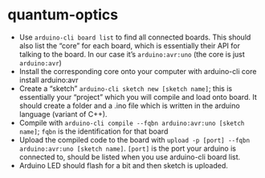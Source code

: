 # quantum-optics
- Use `arduino-cli board list` to find all connected boards. This should also list the “core” for each board, which is essentially their API 
  for talking to the board. In our case it’s `arduino:avr:uno` (the core is just `arduino:avr`)
- Install the corresponding core onto your computer with arduino-cli core install arduino:avr
- Create a “sketch” `arduino-cli sketch new [sketch name]`; this is essentially your “project” which you will compile and load onto board. 
  It should create a folder and a .ino file which is written in the arduino language (variant of C++). 
- Compile with `arduino-cli compile --fqbn arduino:avr:uno [sketch name]`; `fqbn` is the identification for that board
- Upload the compiled code to the board with `upload -p [port] --fqbn arduino:avr:uno [sketch name]`. `[port]` is the port your arduino is 
  connected to, should be listed when you use arduino-cli board list.
- Arduino LED should flash for a bit and then sketch is uploaded.


